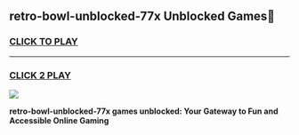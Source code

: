 
## retro-bowl-unblocked-77x Unblocked Games👋
<h3>
<a href="https://news.freeplayer.one?title=retro-bowl-unblocked-77x&ref=16F">CLICK TO PLAY</a></h3>
<hr>

<h3>
<a href="https://news.freeplayer.one?title=retro-bowl-unblocked-77x&ref=16F">CLICK 2 PLAY</a>
  
</h3>

<a href="https://news.freeplayer.one?title=retro-bowl-unblocked-77x&ref=16F/"><img src="https://clearcache.store/games.png"></a>


**retro-bowl-unblocked-77x games unblocked: Your Gateway to Fun and Accessible Online Gaming**
